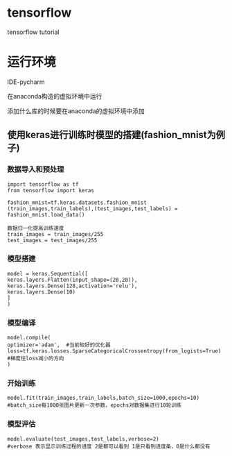 # tensorflow
tensorflow tutorial

# 运行环境
IDE-pycharm

在anaconda构造的虚拟环境中运行

添加什么库的时候要在anaconda的虚拟环境中添加


## 使用keras进行训练时模型的搭建(fashion_mnist为例子)
### 数据导入和预处理
    import tensorflow as tf
    from tensorflow import keras
    
    fashion_mnist=tf.keras.datasets.fashion_mnist
    (train_images,train_labels),(test_images,test_labels) = fashion_mnist.load_data()
    
    数据归一化提高训练速度
    train_images = train_images/255
    test_images = test_images/255
### 模型搭建
    model = keras.Sequential([
    keras.layers.Flatten(input_shape=(28,28)),
    keras.layers.Dense(128,activation='relu'),
    keras.layers.Dense(10)
    ]
    )
### 模型编译
    model.compile(
    optimizer='adam',  #当前较好的优化器
    loss=tf.keras.losses.SparseCategoricalCrossentropy(from_logists=True)  #梯度往loss减小的方向
    )
### 开始训练
    model.fit(train_images,train_labels,batch_size=1000,epochs=10)
    #batch_size每1000张图片更新一次参数，epochs对数据集进行10轮训练
### 模型评估
    model.evaluate(test_images,test_labels,verbose=2)
    #verbose 表示显示训练过程的进度 2是都可以看到 1是只看到进度条，0是什么都没有
    
    
    

